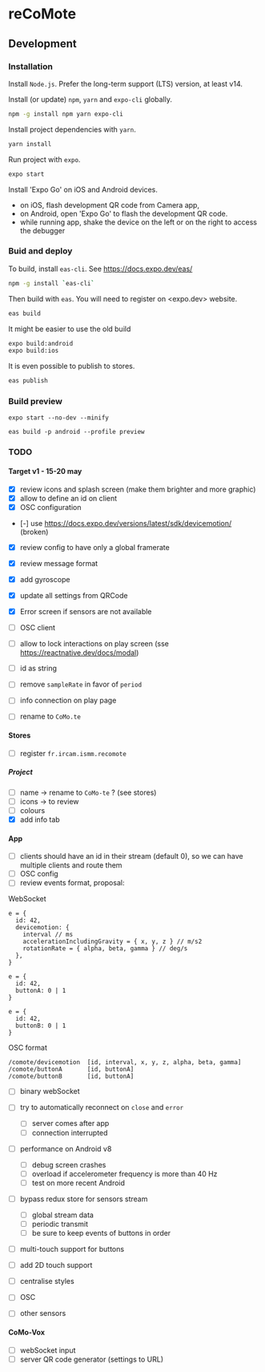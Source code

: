 # reCoMote

## Development

### Installation
Install `Node.js`. Prefer the long-term support (LTS) version, at least v14.

Install (or update) `npm`, `yarn` and `expo-cli` globally.

```sh
npm -g install npm yarn expo-cli
```

Install project dependencies with `yarn`.

```sh
yarn install
```

Run project with `expo`.

```sh
expo start
```

Install 'Expo Go' on iOS and Android devices.

- on iOS, flash development QR code from Camera app,
- on Android, open 'Expo Go' to flash the development QR code.
- while running app, shake the device on the left or on the right to access the debugger

### Buid and deploy

To build, install `eas-cli`. See <https://docs.expo.dev/eas/>

```sh
npm -g install `eas-cli`
```

Then build with `eas`. You will need to register on <expo.dev> website.

```sh
eas build
```

It might be easier to use the old build

```sh
expo build:android
expo build:ios
```

It is even possible to publish to stores.

```sh
eas publish
```

### Build preview

```
expo start --no-dev --minify
```

```
eas build -p android --profile preview
```


### TODO

#### Target v1 - 15-20 may


- [x] review icons and splash screen (make them brighter and more graphic)
- [x] allow to define an id on client
- [x] OSC configuration
- [-] use https://docs.expo.dev/versions/latest/sdk/devicemotion/ (broken)
- [x] review config to have only a global framerate
- [x] review message format
- [x] add gyroscope
- [x] update all settings from QRCode
- [x] Error screen if sensors are not available

- [ ] OSC client

- [ ] allow to lock interactions on play screen (sse https://reactnative.dev/docs/modal)
- [ ] id as string
- [ ] remove `sampleRate` in favor of `period`
- [ ] info connection on play page
- [ ] rename to `CoMo.te`

#### Stores
- [ ] register `fr.ircam.ismm.recomote`

##### Project
- [ ] name -> rename to `CoMo-te` ? (see stores)
- [ ] icons -> to review
- [ ] colours
- [x] add info tab

#### App

- [ ] clients should have an id in their stream (default 0), so we can have multiple clients and route them
- [ ] OSC config
- [ ] review events format, proposal:

WebSocket
```
e = {
  id: 42,
  devicemotion: {
    interval // ms
    accelerationIncludingGravity = { x, y, z } // m/s2
    rotationRate = { alpha, beta, gamma } // deg/s
  },
}

e = {
  id: 42,
  buttonA: 0 | 1
}

e = {
  id: 42,
  buttonB: 0 | 1
}
```

OSC format

```
/comote/devicemotion  [id, interval, x, y, z, alpha, beta, gamma]
/comote/buttonA       [id, buttonA]
/comote/buttonB       [id, buttonA]
```

- [ ] binary webSocket
- [ ] try to automatically reconnect on `close` and `error`
  - [ ] server comes after app
  - [ ] connection interrupted

- [ ] performance on Android v8
  - [ ] debug screen crashes
  - [ ] overload if accelerometer frequency is more than 40 Hz
  - [ ] test on more recent Android

- [ ] bypass redux store for sensors stream
  - [ ] global stream data
  - [ ] periodic transmit
  - [ ] be sure to keep events of buttons in order

- [ ] multi-touch support for buttons
- [ ] add 2D touch support

- [ ] centralise styles


- [ ] OSC
- [ ] other sensors

#### CoMo-Vox

- [ ] webSocket input
- [ ] server QR code generator (settings to URL)

